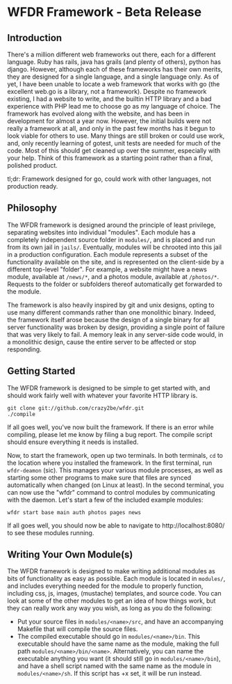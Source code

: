 WFDR Framework - Beta Release
=============================

Introduction
------------
There's a million different web frameworks out there, each for a different language. Ruby has rails, java has grails (and plenty of others), python has django. However, although each of these frameworks has their own merits, they are designed for a single language, and a single language only. As of yet, I have been unable to locate a web framework that works with go (the excellent web.go is a library, not a framework). Despite no framework existing, I had a website to write, and the builtin HTTP library and a bad experience with PHP lead me to choose go as my language of choice. The framework has evolved along with the website, and has been in development for almost a year now. However, the initial builds were not really a framework at all, and only in the past few months has it begun to look viable for others to use. Many things are still broken or could use work, and, only recently learning of gotest, unit tests are needed for much of the code. Most of this should get cleaned up over the summer, especially with your help. Think of this framework as a starting point rather than a final, polished product.

tl;dr: Framework designed for go, could work with other languages, not production ready.

Philosophy
----------
The WFDR framework is designed around the principle of least privilege, separating websites into individual "modules". Each module has a completely independent source folder in `modules/`, and is placed and run from its own jail in `jails/`. Eventually, modules will be chrooted into this jail in a production configuration. Each module represents a subset of the functionality available on the site, and is represented on the client-side by a different top-level "folder". For example, a website might have a news module, available at `/news/*`, and a photos module, available at `/photos/*`. Requests to the folder or subfolders thereof automatically get forwarded to the module.

The framework is also heavily inspired by git and unix designs, opting to use many different commands rather than one monolithic binary. Indeed, the framework itself arose because the design of a single binary for all server functionality was broken by design, providing a single point of failure that was very likely to fail. A memory leak in any server-side code would, in a monolithic design, cause the entire server to be affected or stop responding.

Getting Started
---------------
The WFDR framework is designed to be simple to get started with, and should work fairly well with whatever your favorite HTTP library is.

    git clone git://github.com/crazy2be/wfdr.git
    ./compile

If all goes well, you've now built the framework. If there is an error while compiling, please let me know by filing a bug report. The compile script should ensure everything it needs is installed.

Now, to start the framework, open up two terminals. In both terminals, `cd` to the location where you installed the framework. In the first terminal, run `wfdr-deamon` (sic). This manages your various module processes, as well as starting some other programs to make sure that files are synced automatically when changed (on Linux at least). In the second terminal, you can now use the "wfdr" command to control modules by communicating with the daemon. Let's start a few of the included example modules:

    wfdr start base main auth photos pages news

If all goes well, you should now be able to navigate to http://localhost:8080/ to see these modules running.

Writing Your Own Module(s)
--------------------------
The WFDR framework is designed to make writing additional modules as bits of functionality as easy as possible. Each module is located in `modules/`, and includes everything needed for the module to properly function, including css, js, images, (mustache) templates, and source code. You can look at some of the other modules to get an idea of how things work, but they can really work any way you wish, as long as you do the following:

 -  Put your source files in `modules/<name>/src`, and have an accompanying Makefile that will compile the source files.
 -  The compiled executable should go in `modules/<name>/bin`. This executable should have the same name as the module, making the full path `modules/<name>/bin/<name>`. Alternatively, you can name the executable anything you want (it should still go in `modules/<name>/bin`), and have a shell script named with the same name as the module in `modules/<name>/sh`. If this script has +x set, it will be run instead.